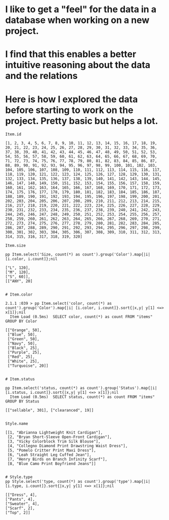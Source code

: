 # I like to get a "feel" for the data in a database when working on a new project.
# I find that this enables a better intuitive reasoning about the data and the relations
# Here is how I explored the data before starting to work on the project. Pretty basic but helps a lot.


    Item.id

    [1, 2, 3, 4, 5, 6, 7, 8, 9, 10, 11, 12, 13, 14, 15, 16, 17, 18, 19, 20, 21, 22, 23, 24, 25, 26, 27, 28, 29, 30, 31, 32, 33, 34, 35, 36, 37, 38, 39, 40, 41, 42, 43, 44, 45, 46, 47, 48, 49, 50, 51, 52, 53, 54, 55, 56, 57, 58, 59, 60, 61, 62, 63, 64, 65, 66, 67, 68, 69, 70, 71, 72, 73, 74, 75, 76, 77, 78, 79, 80, 81, 82, 83, 84, 85, 86, 87, 88, 89, 90, 91, 92, 93, 94, 95, 96, 97, 98, 99, 100, 101, 102, 103, 104, 105, 106, 107, 108, 109, 110, 111, 112, 113, 114, 115, 116, 117, 118, 119, 120, 121, 122, 123, 124, 125, 126, 127, 128, 129, 130, 131, 132, 133, 134, 135, 136, 137, 138, 139, 140, 141, 142, 143, 144, 145, 146, 147, 148, 149, 150, 151, 152, 153, 154, 155, 156, 157, 158, 159, 160, 161, 162, 163, 164, 165, 166, 167, 168, 169, 170, 171, 172, 173, 174, 175, 176, 177, 178, 179, 180, 181, 182, 183, 184, 185, 186, 187, 188, 189, 190, 191, 192, 193, 194, 195, 196, 197, 198, 199, 200, 201, 202, 203, 204, 205, 206, 207, 208, 209, 210, 211, 212, 213, 214, 215, 216, 217, 218, 219, 220, 221, 222, 223, 224, 225, 226, 227, 228, 229, 230, 231, 232, 233, 234, 235, 236, 237, 238, 239, 240, 241, 242, 243, 244, 245, 246, 247, 248, 249, 250, 251, 252, 253, 254, 255, 256, 257, 258, 259, 260, 261, 262, 263, 264, 265, 266, 267, 268, 269, 270, 271, 272, 273, 274, 275, 276, 277, 278, 279, 280, 281, 282, 283, 284, 285, 286, 287, 288, 289, 290, 291, 292, 293, 294, 295, 296, 297, 298, 299, 300, 301, 302, 303, 304, 305, 306, 307, 308, 309, 310, 311, 312, 313, 314, 315, 316, 317, 318, 319, 320]

    Item.size

    pp Item.select('Size, count(*) as count').group('Color').map{|i| [i.color, i.count]};nil

    ["L", 120], 
    ["M", 120], 
    ["S", 60]],
    [["ANY", 20] 


    # Item.color
	
    2.1.1 :039 > pp Item.select('color, count(*) as count').group('Color').map{|i| [i.color, i.count]}.sort{|x,y| y[1] <=> x[1]};nil
      Item Load (0.5ms)  SELECT color, count(*) as count FROM "items"  GROUP BY Color
      
    [["Orange", 50],
     ["Blue", 50],
     ["Green", 50],
     ["Navy", 50],
     ["Black", 25],
     ["Purple", 25],
     ["Red", 25],
     ["White", 25],
     ["Turquoise", 20]]
    
    
    # Item.status
	
    pp Item.select('status, count(*) as count').group('Status').map{|i| [i.status, i.count]}.sort{|x,y| y[1] <=> x[1]};nil
      Item Load (0.5ms)  SELECT status, count(*) as count FROM "items"  GROUP BY Status
      
    [["sellable", 301], ["clearanced", 19]]
    

    Style.name
    
    [[1, "Abrianna Lightweight Knit Cardigan"],
     [2, "Bryan Short-Sleeve Open-Front Cardigan"],
     [3, "Vicky Colorblock Trim Silk Blouse"],
     [4, "Collegno Diamond Print Drawstring Waist Dress"],
     [5, "Pomelo Critter Print Maxi Dress"],
     [6, "Leah Straight Leg Cuffed Jean"],
     [7, "Henry Birds on Branch Infinity Scarf"],
     [8, "Blue Camo Print Boyfriend Jeans"]]
     

    # Style.type
    pp Style.select('type, count(*) as count').group('type').map{|i| [i.type, i.count]}.sort{|x,y| y[1] <=> x[1]};nil

    [["Dress", 4],
    ["Pants", 4],
    ["Sweater", 4],
    ["Scarf", 2],
    ["Top", 2]]
